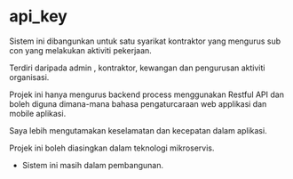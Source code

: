 # api_key

Sistem ini dibangunkan untuk satu syarikat kontraktor yang mengurus sub con yang melakukan aktiviti pekerjaan.

Terdiri daripada admin , kontraktor, kewangan dan pengurusan aktiviti organisasi.

Projek ini hanya mengurus backend process menggunakan Restful API dan boleh diguna dimana-mana bahasa pengaturcaraan web applikasi dan mobile aplikasi.

Saya lebih mengutamakan keselamatan dan kecepatan dalam aplikasi.

Projek ini boleh diasingkan dalam teknologi mikroservis. 

- Sistem ini masih dalam pembangunan.
